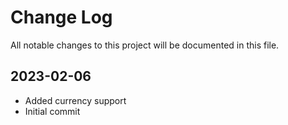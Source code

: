 # Change Log

All notable changes to this project will be documented in this file.

## 2023-02-06

- Added currency support
- Initial commit
